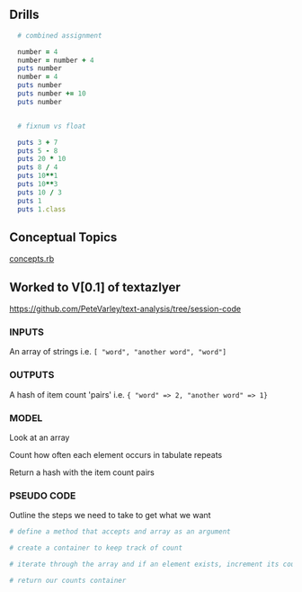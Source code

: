## Drills

```ruby
  # combined assignment

  number = 4
  number = number + 4
  puts number
  number = 4
  puts number
  puts number += 10
  puts number


  # fixnum vs float

  puts 3 + 7
  puts 5 - 8
  puts 20 * 10
  puts 8 / 4
  puts 10**1
  puts 10**3
  puts 10 / 3
  puts 1
  puts 1.class
```


## Conceptual Topics

[concepts.rb](concepts.rb)

## Worked to V[0.1] of textazlyer

https://github.com/PeteVarley/text-analysis/tree/session-code

### INPUTS

  An array of strings i.e. `[ "word", "another word", "word"]`

### OUTPUTS

  A hash of item count 'pairs' i.e. `{ "word" => 2, "another word" => 1}`

### MODEL

  Look at an array

  Count how often each element occurs in tabulate repeats

  Return a hash with the item count pairs

### PSEUDO CODE

  Outline the steps we need to take to get what we want

```ruby
# define a method that accepts and array as an argument

# create a container to keep track of count

# iterate through the array and if an element exists, increment its count and if it doesn't exist, add it to the count container and set the value to 1

# return our counts container
```
